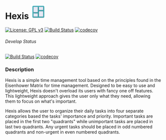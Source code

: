
# Hexis ![Logo](https://github.com/Austin-Ray/Hexis/raw/master/app/src/main/res/mipmap-mdpi/ic_launcher.png)
[![License: GPL v3](https://img.shields.io/badge/License-GPL%20v3-blue.svg)](http://www.gnu.org/licenses/gpl-3.0)
[![Build Status](https://travis-ci.org/Austin-Ray/Hexis.svg?branch=master)](https://travis-ci.org/Austin-Ray/Hexis)
[![codecov](https://codecov.io/gh/Austin-Ray/Hexis/branch/master/graph/badge.svg)](https://codecov.io/gh/Austin-Ray/Hexis)
###### Develop Status
[![Build Status](https://travis-ci.org/Austin-Ray/Hexis.svg?branch=develop)](https://travis-ci.org/Austin-Ray/Hexis)
[![codecov](https://codecov.io/gh/Austin-Ray/Hexis/branch/develop/graph/badge.svg)](https://codecov.io/gh/Austin-Ray/Hexis)
<br />

### Description
Hexis is a simple time management tool based on the principles found in the Eisenhower Matrix for time management. Designed to be easy to use and lightweight, Hexis doesn't overload its users with fancy one off features. This lightweight approach gives the user only what they need, allowing them to focus on what's important.

Hexis allows the user to organize their daily tasks into four separate categories based the tasks' importance and priority. Important tasks are placed in the first two "quadrants" while unimportant tasks are placed in last two quadrants. Any urgent tasks should be placed in odd numbered quadrants and non-urgent in even numbered quadrants.
<br />
